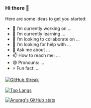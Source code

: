 ### Hi there 👋

<!--
**emerie55/emerie55** is a ✨ _special_ ✨ repository because its `README.md` (this file) appears on your GitHub profile.

-->

Here are some ideas to get you started:

- 🔭 I’m currently working on ...
- 🌱 I’m currently learning ...
- 👯 I’m looking to collaborate on ...
- 🤔 I’m looking for help with ...
- 💬 Ask me about ...
- 📫 How to reach me: ...
- 😄 Pronouns: ...
- ⚡ Fun fact: ...

[![GitHub Streak](https://github-readme-streak-stats.herokuapp.com/?user=emerie55&theme=nightowl)](https://git.io/streak-stats)&nbsp; &nbsp; &nbsp; &nbsp; &nbsp;
<br>
<br>
[![Top Langs](https://github-readme-stats.vercel.app/api/top-langs/?username=emerie55&layout=compact&card_width=445)](https://github.com/emerie55/github-readme-stats)

[![Anurag's GitHub stats](https://github-readme-stats.vercel.app/api?username=emerie55)](https://github.com/emerie55/github-readme-stats)
